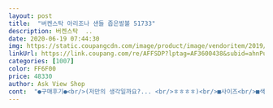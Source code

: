 ```yaml
---
layout: post 
title:  "버켄스탁 아리조나 샌들 좁은발볼 51733" 
description: 버켄스탁  ..
date: 2020-06-19 07:44:30 
img: https://static.coupangcdn.com/image/product/image/vendoritem/2019/05/16/4682283081/3dd9ba5d-29e2-4c49-bd9f-7986e82c5db6.jpg 
linkUrl: https://link.coupang.com/re/AFFSDP?lptag=AF3600438&subid=ahnPublicAsk&pageKey=1343347473&itemId=2370742645&vendorItemId=4682283115&traceid=V0-113-dc51ec2af6d981c4 
categories: [1007] 
color: FF6F00 
price: 48330 
author: Ask View Shop 
cont:  "●구매후기●<br/>(저만의 생각일까요?... <br/>ㅎㅎㅎㅎ)<br/>■사이즈<br/>■색상<br/>■착용감<br/>감사합니다!<br/>그리고 인조가죽이라고 하니 가죽보단 관리가 간편할거 같아요.<br/><br/>그중에서도 캐주얼하게 편하게 신는 샌들을 가장 많이 신게되는데<br/>근데 제가 가지고 있는 샌들들이 어두운 색상이 대부분이라 때탈 각오하고 그냥 화이트를 선택했는데<br/>기회가 되어서 버켄스탁 아리조나 샌들을 구매하게 되었어요 :D<br/>김칫국물 같은거만 아니라면 잘 관리하면 깨끗하게 오래 신을 수 있을거 같아요 :)<br/>까지거나 물집 잡힐 정도는 아니였어요 ㅎㅎ<br/>받아보니 화이트로 하길 잘 했다 생각이 들어요! 생각했던거 보다 훨씬 예쁘더라구요!ㅎ<br/>발볼은 그냥 보통정도인거 같아요 엄청 좁은 편은 아니라서요.<br/><br/>버클을 두번째 정도에 끼워서 신었는데 살짝 헐렁해서 편했어요!<br/>사이즈 적당하고, 밑창이 발모양을 잡아주니까 걸을때 발 아프지도 않고, 스트랩도 너무 조이지도, 헐렁하지도 않고 딱 잡아줘서 좋습니다.<br/> 이래서 버켄스탁 버켄스탁 하나봅니다.<br/><br/>사이즈 체크한 부분이 전체 길이가 아니라 내부 안쪽 발 뒤꿈치 오는 부분까지만 잰거라 ♧참고♧해주세요.<br/><br/>새신발이라 그런지 윗부분이 살짝 쓸리면서 좀 아프긴 했지만<br/>색상은 브라운하고, 화이트 사이에서 갈등을 많이 했어요.<br/><br/>샌들 내부 길이도 재봤는데 대략 21.<br/>6cm나오더라구요? ㅋㅋㅋ<br/>아프지않고 편하다고합니다<br/>여자들은 또 옷에 따라 다르게 신다보니 종류별로 하나씩 정도는 갖고 있는거 같아요.<br/><br/>여자친구 제품으로 구매했는데<br/>여자친구가 처음에는 발이 절이고 아프다고했는데<br/>역시 온라인 주문으로하면 가격도 확실히 저렴하고<br/>오래 신고 다니면 좀 발바닥이 좀 아플거 같기는 하지만<br/>오프라인매장에서 신어보고 인터넷구매를 하는게 최고입니다!!<br/>운동화는 브랜드에 따라서 다르지만 220<br/> -230정도 신어요.<br/><br/>원피스, 반바지, 청바지, 면바지 등등 어디에나 다 잘어울릴거 같아요 ^^b<br/>이제 여름이라서 여름 샌들 많이 알아보게 되는데요.<br/><br/>일반적으로 구두는 225를 신고<br/>작년까지 함께했던 샌들과 작별하게 되어서 올해 신을 편안한 샌들을 찾고 있었는데<br/>정확하게 사이지를 재서 보여드리는게 좋을 거 같아서 길이를 재 보았어요.<br/><br/>제 발 사이즈는 약 21.<br/>6cm 정도 이구요.<br/><br/>주말에 외출해서 하루종일 신고 다녀보았어요 ㅎㅎ<br/>지금은 적응을했는지<br/>출산하고 붓기가 덜 빠져서 운동화 220는 좀 딱 끼는거 같아 요즘은 못신고 있지만요 ㅠ<br/>하루종일 걷기만 하는게 아니라면 괜찮을거 같아요 ㅎㅎ<br/>화이트가 빨리 때 탈까바 걱정이 되서요.<br/><br/>" 
---
```

